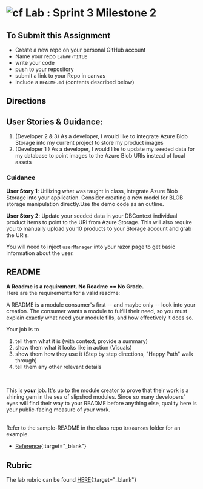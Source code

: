 ![cf](http://i.imgur.com/7v5ASc8.png) Lab : Sprint 3 Milestone 2
=====================================

## To Submit this Assignment
- Create a new repo on your personal GitHub account
- Name your repo `Lab##-TITLE`
- write your code
- push to your repository
- submit a link to your Repo in canvas
- Include a `README.md` (contents described below)

## Directions

## User Stories & Guidance:

1. (Developer 2 & 3) As a developer, I would like to integrate Azure Blob Storage into my current project to store my product images
2. (Developer 1 ) As a developer, I would like to update my seeded data for my database to point images to the Azure Blob URIs instead of local assets 


### Guidance

**User Story 1**: Utilizing what was taught in class, integrate Azure Blob Storage into your application. Consider creating a new model for BLOB storage manipulation directly.Use the demo code as an outline.  

**User Story 2**: Update your seeded data in your DBContext individual product items to point to the URI from Azure Storage. This will also require you to manually upload you 10 products to your Storage account and grab the URIs. 

You will need to inject `userManager` into your razor page to get basic information about the user.

## README

**A Readme is a requirement. No Readme == No Grade.** <br />
Here are the requirements for a valid readme: <br />

A README is a module consumer's first -- and maybe only -- look into your creation. The consumer wants a module to fulfill their need, so you must explain exactly what need your module fills, and how effectively it does so.


Your job is to

1. tell them what it is (with context, provide a summary)
2. show them what it looks like in action (Visuals)
3. show them how they use it (Step by step directions, "Happy Path" walk through)
4. tell them any other relevant details
<br />

This is ***your*** job. It's up to the module creator to prove that their work is a shining gem in the sea of slipshod modules. Since so many developers' eyes will find their way to your README before anything else, quality here is your public-facing measure of your work.

<br /> Refer to the sample-README in the class repo `Resources` folder for an example. 
- [Reference](https://github.com/noffle/art-of-readme){:target="_blank"} 


## Rubric

The lab rubric can be found [HERE](../Resources/rubric){:target="_blank"} 
